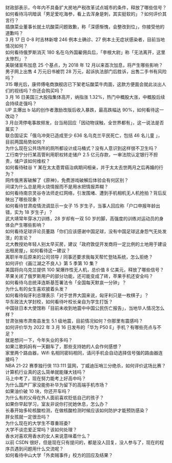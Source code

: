 财政部表示，今年内不具备扩大房地产税改革试点城市的条件，释放了哪些信号？  
如何看待冯巩暗讽「男足爱吃海参，看上去浑身是刺，其实挺软的」？如何评价其言行？  
插旗菜业董事长就土坑酸菜问题致歉，称「深感惭愧，会整改到位」，你接受他的道歉吗？  
3 月 17 日 0-8 时吉林新增 246 例本土确诊、27 例本土无症状感染者，目前当地情况如何？  
如何看待俄罗斯消灭 180 名在乌外国雇佣兵后，「李根大尉」称「无法离开，这里太惨烈」？  
美联储宣布加息 25 个基点，为 2018 年 12 月以来首次加息，将产生哪些影响？  
男子网上出售 4 万元旧书被罚 28 万元，起诉执法部门后胜诉，出售二手书有风险吗？  
315 曝光后，康师傅电商旗舰店已下架老坛酸菜牛肉面，这款方便面会就此淡出人们的视线吗？你还会购买吗？  
3 月 16 日美国三大股指集体高开，纳指涨 1.32%，热门中概股大涨，中概股后续会持续走强吗？  
UP 主爆出 b 站的创作者激励改版后收入暴跌，最高跌幅达 90%，如何看待这一改动？  
3 月台湾停电事故频发，台当局回应「因动物误触，全世界都有」，这一说法是否属实？  
联合国证实「俄乌冲突已造成至少 636 名乌克兰平民死亡，包括 46 名儿童 」，目前两国局势如何？  
为什么现在公共场所的厕所都设计成马桶式？没有人意识到这样很不卫生吗？  
工行南宁分行某高管利用职权转走储户 2.5 亿元存款，一审法院认定银行不担责，储户该如何维权？  
如何看待硅谷 Y 某在太太患胃癌治病期间相亲，并于太太去世两月之后再婚的行为？  
网传俄黑客破解了《原神》，免费游戏破解后体验会有何区别？  
间谍为什么总是用火烧情报而不是用水把情报弄糊？  
如何看待南京灵谷寺法师走红网络，引发围堵、遭到手机相机无人机抢拍？背后反映出了哪些现象？  
如何看待甘肃疫情流调显示一女子 15 岁生子，当事人回应称「户口申报年龄出错，实为 18 岁生子」？  
武大靖常年穿冰刀训练，28 岁却有一双 50 岁的脚，高强度的训练对运动员的身体会产生哪些影响？  
如何看待足球评论员董路「你们应该感谢中国足球，没有中国足球这身怨气无处发泄」的言论？  
北大教授劝年轻人别太早买房，建议「政府敦促开发商将一定比例的土地用于建设出租房屋」，如何看待这一建议？  
离职半年后原来的公司领导 / 同事还要求我每天帮忙登陆系统，怎么拒绝？  
如何评价《画江湖之不良人》第 5 季第 10 集？  
美国将向乌克兰提供 100 架爆炸性无人机，总价值 8 亿美元，释放了哪些信号？  
苹果关闭了俄罗斯用户的部分功能，还可能变成了砖，苹果手机还安全吗？  
如何看待乌总统泽连斯基签署法令「全国每天默哀一分钟」？  
为什么有的女生喜欢披着头发？  
如何看待匈牙利总理表示「对于世界大国来说，匈牙利只是一枚棋子」？  
华东政法大学封校，如何看待叶校长亲自为学生打饭？  
中国驻日本大使馆称「目前未收到地震中中国公民伤亡报告」，当地华人情况怎么样？  
甘肃张掖市肃南县发生 5.1 级地震，目前情况如何？你那里有震感吗？  
如何评价华为 2022 年 3 月 16 日发布的「华为 P50 E」手机？有哪些亮点与不足？  
就是想问一下，今年失业的多吗？  
如果江歌妈妈有一天翻车了，那些支持她的人会作何感想？  
家里两个路由器，Wifi 名相同密码相同，请问手机会自动选择信号强的路由器连接吗？  
NBA 21-22 赛季独行侠 113:111 篮网，丁威迪压哨三分绝杀，如何评价这场比赛？  
计算机行业真的这么简单就能赚大钱吗？  
马上中考了，现在努力能考上好高中吗？  
为什么国产厂家没能弥补华为留下的高端手机市场？  
如果油价破 10 块，你还开车吗？  
为什么有的父母在外人面前喜欢贬低自己的孩子？  
如果你早起学习，室友非说你打扰她休息，怎么办？  
长春开始多轮核酸检测，在做核酸检测时候应该如何防护才能预防感染？  
胖女孩就一定很丑吗？  
为什么现在的大学生不尊重班委?  
大学不谈恋爱正常吗？该如何处理？  
香水对喜欢用香水的女人来说意味着什么？  
以前 CSDN 很好，但是现在只有提问的，都是没人回复，没人参与了，现在的程序员遇到问题用什么交流呢？  
如何看待中山大学「外卖贼事件」校方的回应及结果？  
